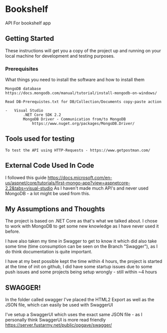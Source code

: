 # Bookshelf

API For bookshelf app

## Getting Started

These instructions will get you a copy of the project up and running on your local machine for development and testing purposes.

### Prerequisites

What things you need to install the software and how to install them
```
MongoDB database
https://docs.mongodb.com/manual/tutorial/install-mongodb-on-windows/

Read DB-Prerequistes.txt for DB/Collection/Documents copy-paste action

- 	Visual Studio
		.NET Core SDK 2.2
		MongoDB Driver - Communication from/to MongoDB
			https://www.nuget.org/packages/MongoDB.Driver/
```

## Tools used for testing

```
To test the API using HTTP-Requests - https://www.getpostman.com/
```

## External Code Used In Code

I followed this guide
https://docs.microsoft.com/en-us/aspnet/core/tutorials/first-mongo-app?view=aspnetcore-2.2&tabs=visual-studio
As I haven't made much API's and never used MongoDB - a lot might be used from this.

## My Assumptions and Thoughts

The project is based on .NET Core as that's what we talked about.
I chose to work with MongoDB to get some new knowledge as I have never used it before.

I have also taken my time in Swagger to get to know it which did also take some time (time consumption can be seen on the Branch "Swagger"),
as I do think documentation is quite important.


I have at my best possible kept the time within 4 hours, the project is started at the time of init on github,
I did have some startup issues due to some push issues and some projects being setup wrongly - still within ~4 hours


## SWAGGER!
In the folder called swagger I've placed the HTML2 Export as well as the JSON file, which can easily be used with SwaggerUI

I've setup a SwaggerUI which uses the exact same JSON file - as I personally think SwaggerUI is more read friendly
https://server.fustarmy.net/public/opgave/swagger/